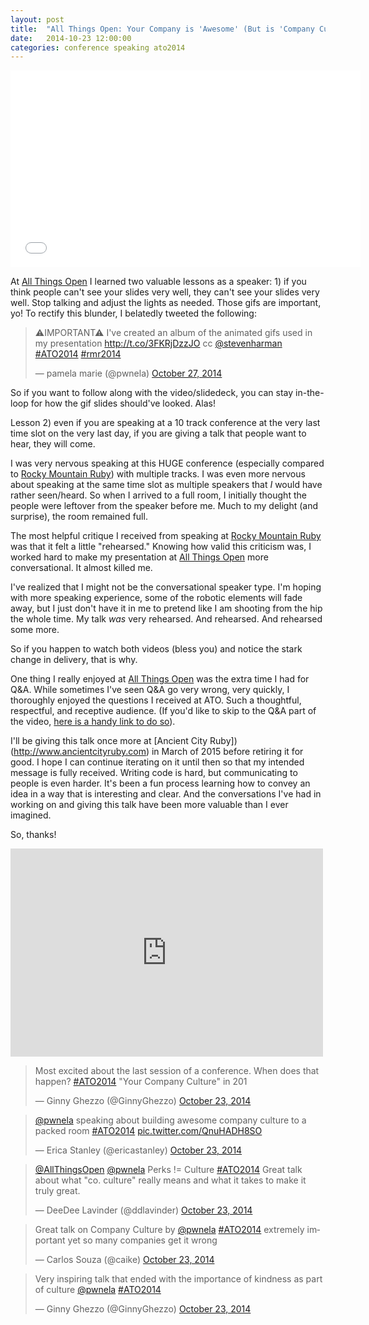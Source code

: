```yaml
---
layout: post
title:  "All Things Open: Your Company is 'Awesome' (But is 'Company Culture' a lie?)"
date:   2014-10-23 12:00:00
categories: conference speaking ato2014
---
```


<iframe width="560" height="315" src="//www.youtube.com/embed/16k_GLB755s" frameborder="0" allowfullscreen></iframe>
<script async class="speakerdeck-embed" data-id="58e63ef040100132a66a02ffc51d0cae" data-ratio="1.33333333333333" src="//speakerdeck.com/assets/embed.js"></script>

At [All Things Open](http://allthingsopen.org) I learned two valuable lessons as a speaker: 1) if you think people can't see your slides very well, they can't see your slides very well. Stop talking and adjust the lights as needed. Those gifs are important, yo! To rectify this blunder, I belatedly tweeted the following:

<blockquote class="twitter-tweet" lang="en"><p>⚠IMPORTANT⚠ I&#39;ve created an album of the animated gifs used in my presentation <a href="http://t.co/3FKRjDzzJO">http://t.co/3FKRjDzzJO</a> cc <a href="https://twitter.com/stevenharman">@stevenharman</a> <a href="https://twitter.com/hashtag/ATO2014?src=hash">#ATO2014</a> <a href="https://twitter.com/hashtag/rmr2014?src=hash">#rmr2014</a></p>&mdash; pamela marie (@pwnela) <a href="https://twitter.com/pwnela/status/526747202329509888">October 27, 2014</a></blockquote> <script async src="//platform.twitter.com/widgets.js" charset="utf-8"></script>

So if you want to follow along with the video/slidedeck, you can stay in-the-loop for how the gif slides should've looked. Alas!

Lesson 2) even if you are speaking at a 10 track conference at the very last time slot on the very last day, if you are giving a talk that people want to hear, they will come. 

I was very nervous speaking at this HUGE conference (especially compared to [Rocky Mountain Ruby](http://pwnela.com/conference/speaking/rmr2014/2014/09/25/rocky-mountain-ruby-2014.html)) with multiple tracks. I was even more nervous about speaking at the same time slot as multiple speakers that *I* would have rather seen/heard. So when I arrived to a full room, I initially thought the people were leftover from the speaker before me. Much to my delight (and surprise), the room remained full.

The most helpful critique I received from speaking at [Rocky Mountain Ruby](http://pwnela.com/conference/speaking/rmr2014/2014/09/25/rocky-mountain-ruby-2014.html) was that it felt a little "rehearsed." Knowing how valid this criticism was, I worked hard to make my presentation at [All Things Open](http://allthingsopen.org) more conversational. It almost killed me. 

I've realized that I might not be the conversational speaker type. I'm hoping with more speaking experience, some of the robotic elements will fade away, but I just don't have it in me to pretend like I am shooting from the hip the whole time. My talk *was* very rehearsed. And rehearsed. And rehearsed some more.

So if you happen to watch both videos (bless you) and notice the stark change in delivery, that is why.

One thing I really enjoyed at [All Things Open](http://allthingsopen.org) was the extra time I had for Q&A. While sometimes I've seen Q&A go very wrong, very quickly, I thoroughly enjoyed the questions I received at ATO. Such a thoughtful, respectful, and receptive audience. (If you'd like to skip to the Q&A part of the video, [here is a handy link to do so](www.youtube.com/embed/16k_GLB755s)).

I'll be giving this talk once more at [Ancient City Ruby])(http://www.ancientcityruby.com) in March of 2015 before retiring it for good. I hope I can continue iterating on it until then so that my intended message is fully received. Writing code is hard, but communicating to people is even harder. It's been a fun process learning how to convey an idea in a way that is interesting and clear. And the conversations I've had in working on and giving this talk have been more valuable than I ever imagined.

So, thanks!

<iframe src="https://www.flickr.com/photos/allthingsopen/15138782533/player/" width="500" height="333" frameborder="0" allowfullscreen webkitallowfullscreen mozallowfullscreen oallowfullscreen msallowfullscreen></iframe>

<blockquote class="twitter-tweet" lang="en"><p>Most excited about the last session of a conference. When does that happen? <a href="https://twitter.com/hashtag/ATO2014?src=hash">#ATO2014</a> &quot;Your Company Culture&quot; in 201</p>&mdash; Ginny Ghezzo (@GinnyGhezzo) <a href="https://twitter.com/GinnyGhezzo/status/525376461294018560">October 23, 2014</a></blockquote> <script async src="//platform.twitter.com/widgets.js" charset="utf-8"></script>

<blockquote class="twitter-tweet" lang="en"><p><a href="https://twitter.com/pwnela">@pwnela</a> speaking about building awesome company culture to a packed room <a href="https://twitter.com/hashtag/ATO2014?src=hash">#ATO2014</a> <a href="http://t.co/QnuHADH8SO">pic.twitter.com/QnuHADH8SO</a></p>&mdash; Erica Stanley (@ericastanley) <a href="https://twitter.com/ericastanley/status/525388130573357056">October 23, 2014</a></blockquote> <script async src="//platform.twitter.com/widgets.js" charset="utf-8"></script>

<blockquote class="twitter-tweet" lang="en"><p><a href="https://twitter.com/AllThingsOpen">@AllThingsOpen</a> <a href="https://twitter.com/pwnela">@pwnela</a> Perks != Culture <a href="https://twitter.com/hashtag/ATO2014?src=hash">#ATO2014</a> Great talk about what &quot;co. culture&quot; really means and what it takes to make it truly great.</p>&mdash; DeeDee Lavinder (@ddlavinder) <a href="https://twitter.com/ddlavinder/status/525389491117109248">October 23, 2014</a></blockquote> <script async src="//platform.twitter.com/widgets.js" charset="utf-8"></script>

<blockquote class="twitter-tweet" lang="en"><p>Great talk on Company Culture by <a href="https://twitter.com/pwnela">@pwnela</a> <a href="https://twitter.com/hashtag/ATO2014?src=hash">#ATO2014</a> extremely important yet so many companies get it wrong</p>&mdash; Carlos Souza (@caike) <a href="https://twitter.com/caike/status/525390967126654976">October 23, 2014</a></blockquote> <script async src="//platform.twitter.com/widgets.js" charset="utf-8"></script>

<blockquote class="twitter-tweet" lang="en"><p>Very inspiring talk that ended with the importance of kindness as part of culture <a href="https://twitter.com/pwnela">@pwnela</a> <a href="https://twitter.com/hashtag/ATO2014?src=hash">#ATO2014</a></p>&mdash; Ginny Ghezzo (@GinnyGhezzo) <a href="https://twitter.com/GinnyGhezzo/status/525387378152587264">October 23, 2014</a></blockquote> <script async src="//platform.twitter.com/widgets.js" charset="utf-8"></script>

